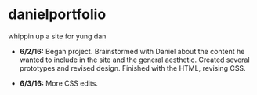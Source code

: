 # danielportfolio
whippin up a site for yung dan

* **6/2/16:**
Began project. Brainstormed with Daniel about the content he wanted to include in the site and the general aesthetic. Created several prototypes and revised design. Finished with the HTML, revising CSS.

* **6/3/16:**
More CSS edits.
